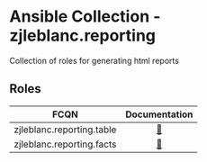 # Ansible Collection - zjleblanc.reporting

Collection of roles for generating html reports

## Roles

| FCQN | Documentation |
| --- | :---: |
| zjleblanc.reporting.table | [📝](./roles/table/README.md) |
| zjleblanc.reporting.facts | [📝](./roles/facts/README.md) |
